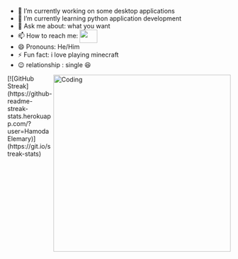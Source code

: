 - 🔭 I’m currently working on some desktop applications
- 🌱 I’m currently learning python application development
- 💬 Ask me about: what you  want
- 📫 How to reach me: 
<a href="https://www.facebook.com/profile.php?id=100089783388424&mibextid=ZbWKwL  " target="blank"><img align="center" src="https://cdn.jsdelivr.net/npm/simple-icons@3.0.1/icons/facebook.svg" alt="" height="30" width="40" /></a>
- 😄 Pronouns: He/Him
- ⚡ Fun fact: i love playing minecraft
- 😉 relationship : single 😆
<img align="right" alt="Coding" width="400" src="https://giphy.com/gifs/looneytunesworldofmayhem-world-of-mayhem-looney-tunes-ltwom-RbDKaczqWovIugyJmW  ">
[![GitHub Streak](https://github-readme-streak-stats.herokuapp.com/?user=Hamoda Elemary)](https://git.io/streak-stats)



